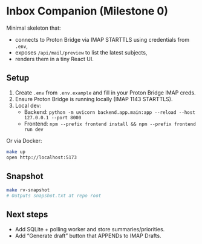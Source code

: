 # Inbox Companion (Milestone 0)

Minimal skeleton that:
- connects to Proton Bridge via IMAP STARTTLS using credentials from `.env`,
- exposes `/api/mail/preview` to list the latest subjects,
- renders them in a tiny React UI.

## Setup

1. Create `.env` from `.env.example` and fill in your Proton Bridge IMAP creds.
2. Ensure Proton Bridge is running locally (IMAP 1143 STARTTLS).
3. Local dev:
   - Backend: `python -m uvicorn backend.app.main:app --reload --host 127.0.0.1 --port 8000`
   - Frontend: `npm --prefix frontend install && npm --prefix frontend run dev`

Or via Docker:

```bash
make up
open http://localhost:5173
```

## Snapshot

```bash
make rv-snapshot
# Outputs snapshot.txt at repo root
```

## Next steps
- Add SQLite + polling worker and store summaries/priorities.
- Add “Generate draft” button that APPENDs to IMAP Drafts.

